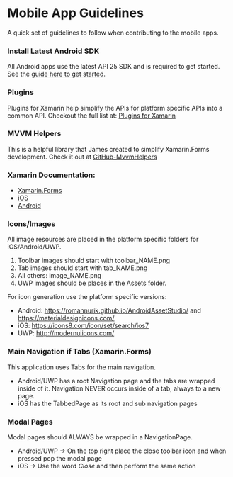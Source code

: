 # Mobile App Guidelines
A quick set of guidelines to follow when contributing to the mobile apps.

### Install Latest Android SDK
All Android apps use the latest API 25 SDK and is required to get started. See the [guide here to get started](https://blog.xamarin.com/mastering-android-support-libraries/).

### Plugins
Plugins for Xamarin help simplify the APIs for platform specific APIs into a common API. Checkout the full list at: [Plugins for Xamarin](https://github.com/xamarin/XamarinComponents#popular-plugins)

### MVVM Helpers
This is a helpful library that James created to simplify Xamarin.Forms development. Check it out at [GitHub-MvvmHelpers](https://github.com/jamesmontemagno/mvvm-helpers)

### Xamarin Documentation:
* [Xamarin.Forms](https://developer.xamarin.com/guides/xamarin-forms/)
* [iOS](https://developer.xamarin.com/guides/ios/)
* [Android](https://developer.xamarin.com/guides/android/)

### Icons/Images
All image resources are placed in the platform specific folders for iOS/Android/UWP.

1. Toolbar images should start with toolbar_NAME.png
2. Tab images should start with tab_NAME.png
3. All others: image_NAME.png
4. UWP images should be places in the Assets folder.

For icon generation use the platform specific versions:
* Android: https://romannurik.github.io/AndroidAssetStudio/ and https://materialdesignicons.com/
* iOS: https://icons8.com/icon/set/search/ios7
* UWP: http://modernuiicons.com/

### Main Navigation if Tabs (Xamarin.Forms)
This application uses Tabs for the main navigation.
* Android/UWP has a root Navigation page and the tabs are wrapped inside of it. Navigation NEVER occurs inside of a tab, always to a new page.
* iOS has the TabbedPage as its root and sub navigation pages


### Modal Pages
Modal pages should ALWAYS be wrapped in a NavigationPage.

* Android/UWP -> On the top right place the close toolbar icon and when pressed pop the modal page
* iOS -> Use the word *Close* and then perform the same action 






